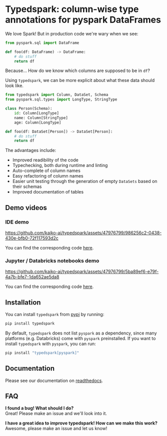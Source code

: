 # Typedspark: column-wise type annotations for pyspark DataFrames

We love Spark! But in production code we're wary when we see:

```python
from pyspark.sql import DataFrame

def foo(df: DataFrame) -> DataFrame:
    # do stuff
    return df
```

Because… How do we know which columns are supposed to be in ``df``?

Using ``typedspark``, we can be more explicit about what these data should look like.

```python
from typedspark import Column, DataSet, Schema
from pyspark.sql.types import LongType, StringType

class Person(Schema):
    id: Column[LongType]
    name: Column[StringType]
    age: Column[LongType]

def foo(df: DataSet[Person]) -> DataSet[Person]:
    # do stuff
    return df
```
The advantages include:

* Improved readibility of the code
* Typechecking, both during runtime and linting
* Auto-complete of column names
* Easy refactoring of column names
* Easier unit testing through the generation of empty ``DataSets`` based on their schemas
* Improved documentation of tables

## Demo videos

### IDE demo

https://github.com/kaiko-ai/typedspark/assets/47976799/986256c2-0438-430e-bfb0-72f117593d2c

You can find the corresponding code [here](docs/videos/ide.ipynb).

### Jupyter / Databricks notebooks demo

https://github.com/kaiko-ai/typedspark/assets/47976799/5ba89ef6-e79f-4a7b-bfe7-1da652ae5da8

You can find the corresponding code [here](docs/videos/notebook.ipynb).


## Installation

You can install ``typedspark`` from [pypi](https://pypi.org/project/typedspark/) by running:

```bash
pip install typedspark
```
By default, ``typedspark`` does not list ``pyspark`` as a dependency, since many platforms (e.g. Databricks) come with ``pyspark`` preinstalled.  If you want to install ``typedspark`` with ``pyspark``, you can run:

```bash
pip install "typedspark[pyspark]"
```

## Documentation
Please see our documentation on [readthedocs](https://typedspark.readthedocs.io/en/latest/index.html).

## FAQ

**I found a bug! What should I do?**</br>
Great! Please make an issue and we'll look into it.

**I have a great idea to improve typedspark! How can we make this work?**</br>
Awesome, please make an issue and let us know!

